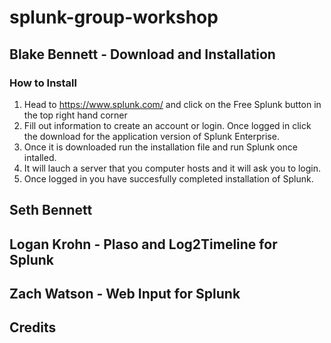 # splunk-group-workshop

## Blake Bennett - Download and Installation
### How to Install
1. Head to https://www.splunk.com/ and click on the Free Splunk button in the top right hand corner
2. Fill out information to create an account or login. Once logged in click the download for the application version of Splunk Enterprise.
3. Once it is downloaded run the installation file and run Splunk once intalled.
4. It will lauch a server that you computer hosts and it will ask you to login.
5. Once logged in you have succesfully completed installation of Splunk.

## Seth Bennett

## Logan Krohn - Plaso and Log2Timeline for Splunk

## Zach Watson - Web Input for Splunk

## Credits
